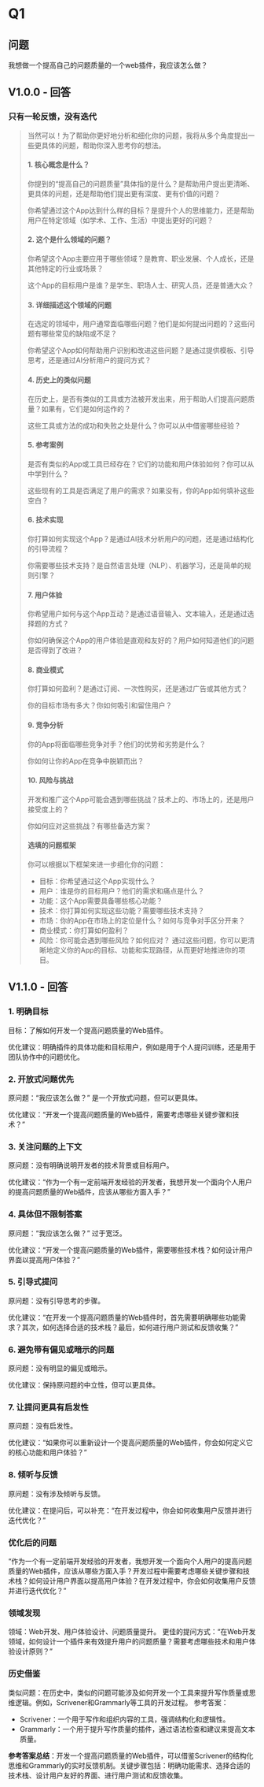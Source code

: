 # Q1

## 问题

我想做一个提高自己的问题质量的一个web插件，我应该怎么做？

## V1.0.0 - 回答

### 只有一轮反馈，没有迭代

> 当然可以！为了帮助你更好地分析和细化你的问题，我将从多个角度提出一些更具体的问题，帮助你深入思考你的想法。
> #### 1. 核心概念是什么？
> 你提到的“提高自己的问题质量”具体指的是什么？是帮助用户提出更清晰、更具体的问题，还是帮助他们提出更有深度、更有价值的问题？
> 
> 你希望通过这个App达到什么样的目标？是提升个人的思维能力，还是帮助用户在特定领域（如学术、工作、生活）中提出更好的问题？
> #### 2. 这个是什么领域的问题？
> 你希望这个App主要应用于哪些领域？是教育、职业发展、个人成长，还是其他特定的行业或场景？
> 
> 这个App的目标用户是谁？是学生、职场人士、研究人员，还是普通大众？
> #### 3. 详细描述这个领域的问题
> 在选定的领域中，用户通常面临哪些问题？他们是如何提出问题的？这些问题有哪些常见的缺陷或不足？
> 
> 你希望这个App如何帮助用户识别和改进这些问题？是通过提供模板、引导思考，还是通过AI分析用户的提问方式？
> #### 4. 历史上的类似问题
> 在历史上，是否有类似的工具或方法被开发出来，用于帮助人们提高问题质量？如果有，它们是如何运作的？
> 
> 这些工具或方法的成功和失败之处是什么？你可以从中借鉴哪些经验？
> #### 5. 参考案例
> 是否有类似的App或工具已经存在？它们的功能和用户体验如何？你可以从中学到什么？
> 
> 这些现有的工具是否满足了用户的需求？如果没有，你的App如何填补这些空白？
> #### 6. 技术实现
> 你打算如何实现这个App？是通过AI技术分析用户的问题，还是通过结构化的引导流程？
> 
> 你需要哪些技术支持？是自然语言处理（NLP）、机器学习，还是简单的规则引擎？
> #### 7. 用户体验
> 你希望用户如何与这个App互动？是通过语音输入、文本输入，还是通过选择题的方式？
> 
> 你如何确保这个App的用户体验是直观和友好的？用户如何知道他们的问题是否得到了改进？
> #### 8. 商业模式
> 你打算如何盈利？是通过订阅、一次性购买，还是通过广告或其他方式？
> 
> 你的目标市场有多大？你如何吸引和留住用户？
> #### 9. 竞争分析
> 你的App将面临哪些竞争对手？他们的优势和劣势是什么？
> 
> 你如何让你的App在竞争中脱颖而出？
> #### 10. 风险与挑战
> 开发和推广这个App可能会遇到哪些挑战？技术上的、市场上的，还是用户接受度上的？
> 
> 你如何应对这些挑战？有哪些备选方案？
> #### 选填的问题框架
> 你可以根据以下框架来进一步细化你的问题：
> 
> - 目标：你希望通过这个App实现什么？
> - 用户：谁是你的目标用户？他们的需求和痛点是什么？
> - 功能：这个App需要具备哪些核心功能？
> - 技术：你打算如何实现这些功能？需要哪些技术支持？
> - 市场：你的App在市场上的定位是什么？如何与竞争对手区分开来？
> - 商业模式：你打算如何盈利？
> - 风险：你可能会遇到哪些风险？如何应对？
> 通过这些问题，你可以更清晰地定义你的App的目标、功能和实现路径，从而更好地推进你的项目。

## V1.1.0 - 回答

### 1. 明确目标
目标：了解如何开发一个提高问题质量的Web插件。

优化建议：明确插件的具体功能和目标用户，例如是用于个人提问训练，还是用于团队协作中的问题优化。
### 2. 开放式问题优先
原问题：“我应该怎么做？” 是一个开放式问题，但可以更具体。

优化建议：“开发一个提高问题质量的Web插件，需要考虑哪些关键步骤和技术？”
### 3. 关注问题的上下文
原问题：没有明确说明开发者的技术背景或目标用户。

优化建议：“作为一个有一定前端开发经验的开发者，我想开发一个面向个人用户的提高问题质量的Web插件，应该从哪些方面入手？”
### 4. 具体但不限制答案
原问题：“我应该怎么做？” 过于宽泛。

优化建议：“开发一个提高问题质量的Web插件，需要哪些技术栈？如何设计用户界面以提高用户体验？”
### 5. 引导式提问
原问题：没有引导思考的步骤。

优化建议：“在开发一个提高问题质量的Web插件时，首先需要明确哪些功能需求？其次，如何选择合适的技术栈？最后，如何进行用户测试和反馈收集？”
### 6. 避免带有偏见或暗示的问题
原问题：没有明显的偏见或暗示。

优化建议：保持原问题的中立性，但可以更具体。
### 7. 让提问更具有启发性
原问题：没有启发性。

优化建议：“如果你可以重新设计一个提高问题质量的Web插件，你会如何定义它的核心功能和用户体验？”
### 8. 倾听与反馈
原问题：没有涉及倾听与反馈。

优化建议：在提问后，可以补充：“在开发过程中，你会如何收集用户反馈并进行迭代优化？”
### 优化后的问题
“作为一个有一定前端开发经验的开发者，我想开发一个面向个人用户的提高问题质量的Web插件，应该从哪些方面入手？开发过程中需要考虑哪些关键步骤和技术栈？如何设计用户界面以提高用户体验？在开发过程中，你会如何收集用户反馈并进行迭代优化？”

### 领域发现
领域：Web开发、用户体验设计、问题质量提升。
更佳的提问方式：“在Web开发领域，如何设计一个插件来有效提升用户的问题质量？需要考虑哪些技术和用户体验设计原则？”

### 历史借鉴
类似问题：在历史中，类似的问题可能涉及如何开发一个工具来提升写作质量或思维逻辑。例如，Scrivener和Grammarly等工具的开发过程。
参考答案：
- Scrivener：一个用于写作和组织内容的工具，强调结构化和逻辑性。
- Grammarly：一个用于提升写作质量的插件，通过语法检查和建议来提高文本质量。

**参考答案总结**：开发一个提高问题质量的Web插件，可以借鉴Scrivener的结构化思维和Grammarly的实时反馈机制。关键步骤包括：明确功能需求、选择合适的技术栈、设计用户友好的界面、进行用户测试和反馈收集。


